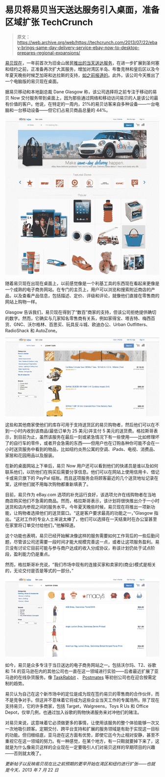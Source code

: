 # 易贝将易贝当天送达服务引入桌面，准备区域扩张 TechCrunch

> 原文：<https://web.archive.org/web/https://techcrunch.com/2013/07/22/ebay-brings-same-day-delivery-service-ebay-now-to-desktop-prepares-regional-expansions/>

[易贝现在](https://web.archive.org/web/20221205233514/https://now.ebay.com/)，一年前首次为旧金山居民[推出的当天送达服务](https://web.archive.org/web/20221205233514/https://beta.techcrunch.com/2012/08/05/ebay-is-launching-a-same-day-shipping-service-called-ebay-now/)，在进一步扩展到圣何塞和纽约之前，正准备再次扩大其服务，增加对湾区半岛、布鲁克林和皇后区以及今年夏天晚些时候芝加哥和达拉斯的支持，[如之前报道的](https://web.archive.org/web/20221205233514/https://beta.techcrunch.com/2013/03/28/game-on-google-ebay-now-same-day-delivery-service-expands-to-chicago-and-dallas/)。此外，该公司今天推出了一个电脑版的易贝现在桌面。

据易贝移动和本地副总裁 Dane Glasgow 称，该公司选择将之前专注于移动的易贝 Now 交付服务带到桌面上，因为那些通过网络和移动访问易贝的人是该公司最有价值的客户。他说，在特定的一周内，21%的易贝访客来自多种设备——一台电脑和一台移动设备——但它们占易贝商品总量的 44%。

[![eBay Now Desktop](img/46be6e30badde7190625d95594b3d93d.png)](https://web.archive.org/web/20221205233514/https://beta.techcrunch.com/2013/07/22/ebay-brings-same-day-delivery-service-ebay-now-to-desktop-prepares-regional-expansions/ebay-now-desktop/)

随着易贝现在出现在桌面上，以前感觉像是一个利基工具的东西现在看起来更像是一个成熟的电子商务网站。在专门的主页上，用户可以浏览和搜索附近商店的产品，以及查看产品信息，包括描述、定价、评级和评论，就像他们直接在零售商的网站上购物一样。

Glasgow 告诉我们，易贝现在得到了“数百”商家的支持，但该公司拒绝提供确切的数字。然而，它确实与几家知名零售商有关系，例如家得宝、塔吉特、梅西百货、GNC、沃尔格林、百思买、玩具反斗城、欧迪办公、Urban Outfitters、RadioShack 和 AutoZone。

[![eBay Now Desktop_Home Depot](img/d2be23fb0ded64cf428f3399c6746463.png)](https://web.archive.org/web/20221205233514/https://beta.techcrunch.com/2013/07/22/ebay-brings-same-day-delivery-service-ebay-now-to-desktop-prepares-regional-expansions/ebay-now-desktop_home-depot/)

这些和其他商家使他们的库存可用于支持送货区的易贝购物者，然后他们可以在不到一小时内收到该商品(最低订单为 25 美元)并支付 5 美元的送货费。格拉斯哥表示，到目前为止，虽然该服务在最后一刻或紧急情况下有一些使用——比如修理坏了的自行车的零件，或者开会急需的东西——但用户也在订购各种你可能不会在一小时送货服务中看到的物品，比如纽约炎热公寓的空调、iPads、电视、消费品、家居和花园用品以及服装。

在新的桌面网站上下单后，易贝 Now 用户还可以看到他们的快递员是谁以及如何联系他们，以防他们在购买后需要分享信息。他们可以在网站上使用信用卡、借记卡或易贝旗下的 PayPal 结账。而且这项服务会将顾客最近的几个送货地址记录在案，这样他们就不用每次购物都重新填表了。

目前，易贝作为 eBay.com 选项的补充运行良好，该选项允许在线购物者在当地商店购买他们不急需的商品。然而，格拉斯哥表示，该计划将很快推出介于一小时送货和店内参观之间的服务水平。今年夏天晚些时候，易贝现在将推出一项新功能，让购物者选择他们的送货窗口。“这是客户要求最高的功能之一，”Glasgow 指出。“这对工作的专业人士来说太棒了，他们可以选择在一天结束时在办公室甚至在家里将订单交付给他们，”他解释道。

这个功能也表明，易贝已经开始解决像这样的服务需要如何工作背后的一些后勤问题，尽管该公司还需要一段时间才能大规模完善这一点，或者让这项服务盈利。易贝没有讨论它目前可能与参与商户达成的收入分成协议，称该计划仍处于试点阶段，盈利能力仍是重点。

然而，格拉斯哥补充说，“我们市场中现有的连接买家和卖家的(商业)模式是相关的，无论交付是否是等式的一部分。”

[![eBay Now Desktop_Macys](img/aeea4297f88b82e8a161ab3e750b82cf.png)](https://web.archive.org/web/20221205233514/https://beta.techcrunch.com/2013/07/22/ebay-brings-same-day-delivery-service-ebay-now-to-desktop-prepares-regional-expansions/ebay-now-desktop_macys/)

如今，易贝是众多专注于当日送达的电子商务网站之一。包括沃尔玛、T2、谷歌和 T4 的亚马逊在内的其他公司也一直在这一领域进行实验——后者最近扩展了亚马逊的在线杂货服务。像 [TaskRabbit](https://web.archive.org/web/20221205233514/https://www.taskrabbit.com/) 、 [Postmates](https://web.archive.org/web/20221205233514/http://postmates.com/) 等初创公司也在迎合按需定制的趋势。

易贝认为自己在这个新市场中的定位是成为现在签约易贝的零售商的合作伙伴，而不是竞争对手。但这并不意味着它将成为这些企业当天工作的专属场所。除了现在支持易贝，它的许多商家，包括 Target，Walgreens，Toys R Us 和 Office Depot，仅举几例，也通过加入谷歌的购物快递服务来对冲他们的赌注。

对易贝来说，这意味着它必须做更多的事情，让使用该服务的整个体验能够一次又一次地吸引顾客。定期交付、跨平台支持和扩展的服务领域是有助于实现这一目标的功能。但归根结底，亚马逊在这方面有优势，即使它迄今为止相对安静，甚至不重视它在这一领域的努力。有一种感觉，在某个地方，有一只鞋就要掉下来了，这就是为什么像易贝这样的企业现在一定要吸引人们对易贝这样的早期项目的兴趣——否则就太晚了。

*更新帖子以反映易贝现在比之前预期的更早开始在湾区和纽约进行扩张——也就是今天，2013 年 7 月 22 日*